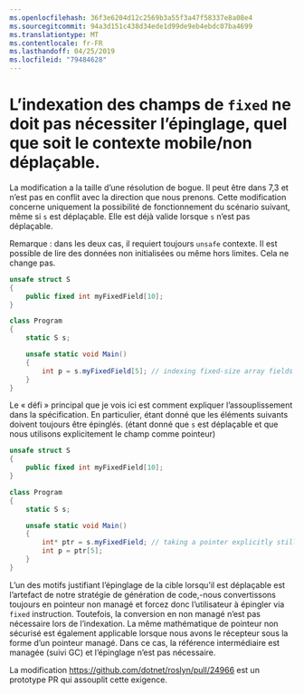 ```yaml
---
ms.openlocfilehash: 36f3e6204d12c2569b3a55f3a47f58337e8a08e4
ms.sourcegitcommit: 94a3d151c438d34ede1d99de9eb4ebdc07ba4699
ms.translationtype: MT
ms.contentlocale: fr-FR
ms.lasthandoff: 04/25/2019
ms.locfileid: "79484628"
---
```

# <a name="indexing-fixed-fields-should-not-require-pinning-regardless-of-the-movableunmovable-context"></a>L’indexation des champs de `fixed` ne doit pas nécessiter l’épinglage, quel que soit le contexte mobile/non déplaçable. #

La modification a la taille d’une résolution de bogue. Il peut être dans 7,3 et n’est pas en conflit avec la direction que nous prenons.
Cette modification concerne uniquement la possibilité de fonctionnement du scénario suivant, même si `s` est déplaçable. Elle est déjà valide lorsque `s` n’est pas déplaçable. 

Remarque : dans les deux cas, il requiert toujours `unsafe` contexte. Il est possible de lire des données non initialisées ou même hors limites. Cela ne change pas.

```csharp
unsafe struct S
{
    public fixed int myFixedField[10];
}

class Program
{
    static S s;

    unsafe static void Main()
    {
        int p = s.myFixedField[5]; // indexing fixed-size array fields would be ok
    }
}
```

Le « défi » principal que je vois ici est comment expliquer l’assouplissement dans la spécification. En particulier, étant donné que les éléments suivants doivent toujours être épinglés. (étant donné que `s` est déplaçable et que nous utilisons explicitement le champ comme pointeur)

```csharp
unsafe struct S
{
    public fixed int myFixedField[10];
}

class Program
{
    static S s;

    unsafe static void Main()
    {
        int* ptr = s.myFixedField; // taking a pointer explicitly still requires pinning.
        int p = ptr[5];
    }
}
```

L’un des motifs justifiant l’épinglage de la cible lorsqu’il est déplaçable est l’artefact de notre stratégie de génération de code,-nous convertissons toujours en pointeur non managé et forcez donc l’utilisateur à épingler via `fixed` instruction. Toutefois, la conversion en non managé n’est pas nécessaire lors de l’indexation. La même mathématique de pointeur non sécurisé est également applicable lorsque nous avons le récepteur sous la forme d’un pointeur managé. Dans ce cas, la référence intermédiaire est managée (suivi GC) et l’épinglage n’est pas nécessaire.

La modification https://github.com/dotnet/roslyn/pull/24966 est un prototype PR qui assouplit cette exigence.
